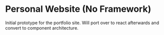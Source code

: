 <h1>Personal Website (No Framework)</h1>
<p>Initial prototype for the portfolio site. Will port over to react afterwards and convert to component architecture.</p>
